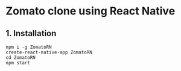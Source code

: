 # Zomato clone using React Native

## 1. Installation

```
npm i -g ZomatoRN
create-react-native-app ZomatoRN
cd ZomatoRN
npm start
```
